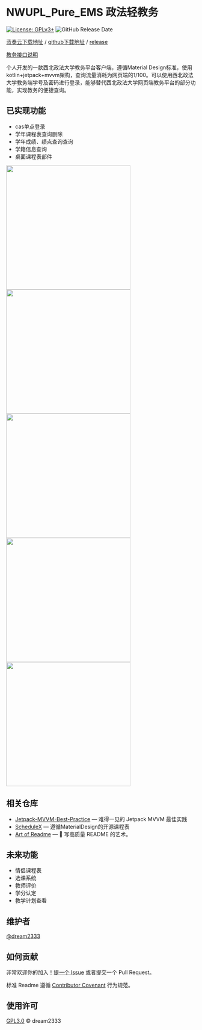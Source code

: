 # NWUPL_Pure_EMS 政法轻教务

[![License: GPLv3+](https://img.shields.io/badge/License-GPLv3%2B-blue)](https://www.gnu.org/licenses/gpl-3.0.html)  ![GitHub Release Date](https://img.shields.io/github/release-date/dream2333/NWUPL_Pure_EMS) 

[蓝奏云下载地址](https://www.lanzouw.com/iB61xo1uhah "下载地址") / [github下载地址](https://github.com/dream2333/NWUPL_Pure_EMS/releases/download/v0.2.5/app-release.apk "下载地址") / [release](https://github.com/dream2333/NWUPL_Pure_EMS/releases "下载地址")

[教务接口说明](https://github.com/dream2333/NWUPL_Pure_EMS/blob/master/%E6%8E%A5%E5%8F%A3.md "接口文档") 

个人开发的一款西北政法大学教务平台客户端，遵循Material Design标准，使用kotlin+jetpack+mvvm架构，查询流量消耗为网页端的1/100。可以使用西北政法大学教务端学号及密码进行登录，能够替代西北政法大学网页端教务平台的部分功能，实现教务的便捷查询。


## 已实现功能

- cas单点登录
- 学年课程表查询删除
- 学年成绩、绩点查询查询
- 学籍信息查询
- 桌面课程表部件

<img src="https://www.hualigs.cn/image/6076c0de0981d.jpg" height="330" />   <img src="https://www.hualigs.cn/image/6076c0de96773.jpg" height="330" />  <img src="https://www.hualigs.cn/image/6076c0de52283.jpg" height="330"  />   <img src="https://www.hualigs.cn/image/6076c0dcb5c37.jpg" height="330"  />  <img src="https://www.hualigs.cn/image/6076bca38517b.jpg" height="330"  /> 


## 相关仓库

- [Jetpack-MVVM-Best-Practice](https://github.com/KunMinX/Jetpack-MVVM-Best-Practice) — 难得一见的 Jetpack MVVM 最佳实践
- [ScheduleX](https://github.com/Surine/ScheduleX) — 遵循MaterialDesign的开源课程表
- [Art of Readme](https://github.com/noffle/art-of-readme) — 💌 写高质量 README 的艺术。

## 未来功能
- 情侣课程表
- 选课系统
- 教师评价
- 学分认定
- 教学计划查看

## 维护者

[@dream2333](https://github.com/dream2333)

## 如何贡献

非常欢迎你的加入！[提一个 Issue](https://github.com/dream2333/NWUPL_Pure_EMS/issues/new) 或者提交一个 Pull Request。


标准 Readme 遵循 [Contributor Covenant](http://contributor-covenant.org/version/1/3/0/) 行为规范。


## 使用许可

[GPL3.0](LICENSE) © dream2333
